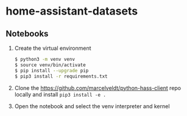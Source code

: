 # home-assistant-datasets

## Notebooks

1. Create the virtual environment

    ```bash
    $ python3 -m venv venv
    $ source venv/bin/activate
    $ pip install --upgrade pip
    $ pip3 install -r requirements.txt
    ```

1. Clone the https://github.com/marcelveldt/python-hass-client repo locally and install `pip3 install -e .`

1. Open the notebook and select the venv interpreter and kernel

